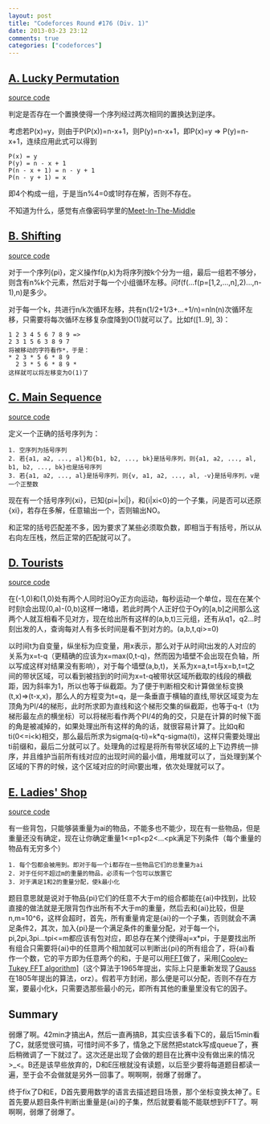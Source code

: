 ```yaml
---
layout: post
title: "Codeforces Round #176 (Div. 1)"
date: 2013-03-23 23:12
comments: true
categories: ["codeforces"]
---
```


[A. Lucky Permutation](http://www.codeforces.com/contest/286/problem/A)
----------------------

[source code](https://github.com/delta4d/AlgoSolution/blob/master/codeforces/176/1/A.cpp)

判定是否存在一个置换使得一个序列经过两次相同的置换达到逆序。

考虑若P(x)=y，则由于P(P(x))=n-x+1，则P(y)=n-x+1，即P(x)=y => P(y)=n-x+1，连续应用此式可以得到

	P(x) = y
	P(y) = n - x + 1
	P(n - x + 1) = n - y + 1
	P(n - y + 1) = x

即4个构成一组，于是当n%4=0或1时存在解，否则不存在。

不知道为什么，感觉有点像密码学里的[Meet-In-The-Middle](http://en.wikipedia.org/wiki/Meet-in-the-middle_attack)

[B. Shifting](http://www.codeforces.com/contest/286/problem/B)
-------------

[source code](https://github.com/delta4d/AlgoSolution/blob/master/codeforces/176/1/B.cpp)

对于一个序列{pi}，定义操作f(p,k)为将序列按k个分为一组，最后一组若不够分，则含有n%k个元素，然后对于每一个小组循环左移。问f(f(...f(p=[1,2,...,n],2)...,n-1),n)是多少。

对于每一个k，共进行n/k次循环左移，共有n(1/2+1/3+...+1/n)=nln(n)次循环左移，只需要将每次循环左移复杂度降到O(1)就可以了。比如f([1..9], 3)：

	1 2 3 4 5 6 7 8 9 =>
	2 3 1 5 6 3 8 9 7
	将被移动的字符看作*，于是：
	* 2 3 * 5 6 * 8 9
	  2 3 * 5 6 * 8 9 *
	这样就可以将左移变为O(1)了

[C. Main Sequence](http://www.codeforces.com/contest/286/problem/C)
------------------

[source code](https://github.com/delta4d/AlgoSolution/blob/master/codeforces/176/1/C.cpp)

定义一个正确的括号序列为：

	1. 空序列为括号序列
	2. 若{a1, a2, ..., al}和{b1, b2, ..., bk}是括号序列，则{a1, a2, ..., al, b1, b2, ..., bk}也是括号序列
	3. 若{a1, a2, ..., al}是括号序列，则{v, a1, a2, ..., al, -v}是括号序列，v是一个正整数


现在有一个括号序列{xi}，已知{pi=\|xi\|}，和{i\|xi\<0}的一个子集，问是否可以还原{xi}，若存在多解，任意输出一个，否则输出NO。

和正常的括号匹配差不多，因为要求了某些必须取负数，即相当于有括号，所以从右向左压栈，然后正常的匹配就可以了。

[D. Tourists](http://www.codeforces.com/contest/286/problem/D)
-------------

[source code](https://github.com/delta4d/AlgoSolution/blob/master/codeforces/176/1/D.cpp)

在(-1,0)和(1,0)处有两个人同时沿Oy正方向运动，每秒运动一个单位，现在在某个时刻t会出现(0,a)-(0,b)这样一堵墙，若此时两个人正好位于Oy的[a,b]之间那么这两个人就互相看不见对方，现在给出所有这样的(a,b,t)三元组，还有从q1，q2...时刻出发的人，查询每对人有多长时间是看不到对方的。(a,b,t,qi\>=0)

以时间t为自变量，纵坐标为应变量，用x表示，那么对于从时间t出发的人对应的关系为x=t-q（更精确的应该为x=max(0,t-q)，然而因为墙壁不会出现在负轴，所以写成这样对结果没有影响），对于每个墙壁(a,b,t)，关系为x=a,t=t与x=b,t=t之间的带状区域，可以看到被挡到的时间为x=t-q被带状区域所截取的线段的横截距，因为斜率为1，所以也等于纵截距。为了便于判断相交和计算做坐标变换(t,x)=\>(t-x,x)，那么人的方程变为t=q，是一条垂直于横轴的直线,带状区域变为左顶角为PI/4的梯形，此时所求即为直线和这个梯形交集的纵截距，也等于q-t（t为梯形最左点的横坐标）可以将梯形看作两个PI/4的角的交，只是在计算的时候下面的角是被减掉的，如果处理出所有这样的角的话，就很容易计算了。比如q和ti(0\<=i\<k)相交，那么最后所求为sigma(q-ti)=k*q-sigma(ti)，这样只需要处理出ti前缀和，最后二分就可以了。处理角的过程是将所有带状区域的上下边界统一排序，并且维护当前所有线对应的出现时间的最小值，用堆就可以了，当处理到某个区域的下界的时候，这个区域对应的时间t要出堆，依次处理就可以了。


[E. Ladies' Shop](http://www.codeforces.com/contest/286/problem/E)
-----------------

[source code](https://github.com/delta4d/AlgoSolution/blob/master/codeforces/176/1/E.cpp)

有一些背包，只能够装重量为ai的物品，不能多也不能少，现在有一些物品，但是重量还没有确定，现在让你确定重量1<=p1<p2<...<pk满足下列条件（每个重量的物品有无穷多个）

	1. 每个包都会被用到。即对于每一个i都存在一些物品它们的总重量为ai
	2. 对于任何不超过m的重量的物品，必须有一个包可以放置它
	3. 对于满足1和2的重量分配，使k最小化

题目意思就是说对于物品{pi}它们的任意不大于m的组合都能在{ai}中找到，比较直接的做法就是无限背包作出所有不大于m的重量，然后去和{ai}比较，但是n,m=10^6，这样会超时，首先，所有重量肯定是{ai}的一个子集，否则就会不满足条件2，其次，加入{pi}是一个满足条件的重量分配，对于每一个i，pi,2pi,3pi...tpi<=m都应该有包对应，即总存在某个j使得aj=x*pi，于是要找出所有组合只需要将{ai}中的任意两个相加就可以判断出{pi}的所有组合了，将{ai}看作一个数，它的平方即为任意两个的和，于是可以用[FFT](http://en.wikipedia.org/wiki/Fast_Fourier_transform)做了，采用[[Cooley–Tukey FFT algorithm]](http://en.wikipedia.org/wiki/Cooley%E2%80%93Tukey_FFT_algorithm)（这个算法于1965年提出，实际上只是重新发现了[Gauss](http://en.wikipedia.org/wiki/Carl_Friedrich_Gauss)在1805年提出的算法，orz）。假若平方封闭，那么便是可以分配，否则不存在方案，要最小化k，只需要选那些最小的元，即所有其他的重量里没有它的因子。

Summary
-------

弱爆了啊。42min才搞出A，然后一直再搞B，其实应该多看下C的，最后15min看了C，就感觉很可搞，可惜时间不多了，情急之下居然把statck写成queue了，赛后稍微调了一下就过了。这次还是出现了会做的题目在比赛中没有做出来的情况>_<。B还是该早些放弃的，D和E压根就没有读题，以后至少要将每道题目都读一遍，至于会不会做就是另外一回事了。啊啊啊，弱爆了弱爆了。 

终于fix了D和E，D首先要用数学的语言去描述题目场景，那个坐标变换太神了。E首先要从题目条件判断出重量是{ai}的子集，然后就要看能不能联想到FFT了。啊啊啊，弱爆了弱爆了。

